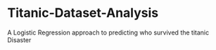 # Titanic-Dataset-Analysis
A Logistic  Regression approach to predicting who survived the titanic Disaster
